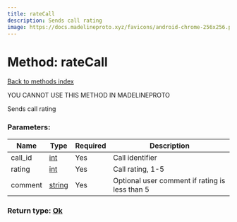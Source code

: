 ```yaml
---
title: rateCall
description: Sends call rating
image: https://docs.madelineproto.xyz/favicons/android-chrome-256x256.png
---
```

# Method: rateCall  
[Back to methods index](index.md)


YOU CANNOT USE THIS METHOD IN MADELINEPROTO


Sends call rating

### Parameters:

| Name     |    Type       | Required | Description |
|----------|---------------|----------|-------------|
|call\_id|[int](../types/int.md) | Yes|Call identifier|
|rating|[int](../types/int.md) | Yes|Call rating, 1-5|
|comment|[string](../types/string.md) | Yes|Optional user comment if rating is less than 5|


### Return type: [Ok](../types/Ok.md)

